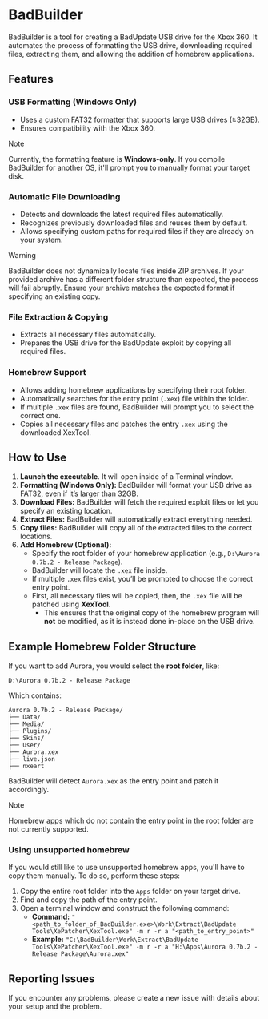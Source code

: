 # BadBuilder
BadBuilder is a tool for creating a BadUpdate USB drive for the Xbox 360. It automates the process of formatting the USB drive, downloading required files, extracting them, and allowing the addition of homebrew applications.

## Features
### USB Formatting (Windows Only)
- Uses a custom FAT32 formatter that supports large USB drives (≥32GB).
- Ensures compatibility with the Xbox 360.

> [!NOTE]  
> Currently, the formatting feature is **Windows-only**. If you compile BadBuilder for another OS, it'll prompt you to manually format your target disk.

### Automatic File Downloading
- Detects and downloads the latest required files automatically.
- Recognizes previously downloaded files and reuses them by default.
- Allows specifying custom paths for required files if they are already on your system.
> [!WARNING]  
> BadBuilder does not dynamically locate files inside ZIP archives. If your provided archive has a different folder structure than expected, the process will fail abruptly. Ensure your archive matches the expected format if specifying an existing copy.

### File Extraction & Copying
- Extracts all necessary files automatically.
- Prepares the USB drive for the BadUpdate exploit by copying all required files.
### Homebrew Support
- Allows adding homebrew applications by specifying their root folder.
- Automatically searches for the entry point (`.xex`) file within the folder.
- If multiple `.xex` files are found, BadBuilder will prompt you to select the correct one.
- Copies all necessary files and patches the entry `.xex` using the downloaded XexTool.

## How to Use
1. **Launch the executable**. It will open inside of a Terminal window.
2. **Formatting (Windows Only):** BadBuilder will format your USB drive as FAT32, even if it’s larger than 32GB.
3. **Download Files:** BadBuilder will fetch the required exploit files or let you specify an existing location.
4. **Extract Files:** BadBuilder will automatically extract everything needed.
5. **Copy files:** BadBuilder will copy all of the extracted files to the correct locations.
5. **Add Homebrew (Optional):**
    - Specify the root folder of your homebrew application (e.g., `D:\Aurora 0.7b.2 - Release Package`).
    - BadBuilder will locate the `.xex` file inside.
    - If multiple `.xex` files exist, you’ll be prompted to choose the correct entry point.
    - First, all necessary files will be copied, then, the `.xex` file will be patched using **XexTool**.
        - This ensures that the original copy of the homebrew program will **not** be modified, as it is instead done in-place on the USB drive.

## Example Homebrew Folder Structure
If you want to add Aurora, you would select the **root folder**, like:

```
D:\Aurora 0.7b.2 - Release Package
```

Which contains:

```
Aurora 0.7b.2 - Release Package/
├── Data/
├── Media/
├── Plugins/
├── Skins/
├── User/
├── Aurora.xex
├── live.json
├── nxeart
```
BadBuilder will detect `Aurora.xex` as the entry point and patch it accordingly.

> [!NOTE]  
> Homebrew apps which do not contain the entry point in the root folder are not currently supported.

### Using unsupported homebrew
If you would still like to use unsupported homebrew apps, you'll have to copy them manually. To do so, perform these steps:
1. Copy the entire root folder into the `Apps` folder on your target drive.
2. Find and copy the path of the entry point.
3. Open a terminal window and construct the following command:
    - **Command:** `"<path_to_folder_of_BadBuilder.exe>\Work\Extract\BadUpdate Tools\XePatcher\XexTool.exe" -m r -r a "<path_to_entry_point>"`
    - **Example:** `"C:\BadBuilder\Work\Extract\BadUpdate Tools\XePatcher\XexTool.exe" -m r -r a "H:\Apps\Aurora 0.7b.2 - Release Package\Aurora.xex"`

## Reporting Issues
If you encounter any problems, please create a new issue with details about your setup and the problem.